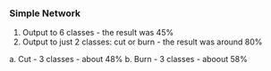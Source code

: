 ### Simple Network

1. Output to 6 classes - the result was 45%
2. Output to just 2 classes: cut or burn - the result was around 80%

a. Cut - 3 classes - about 48%
b. Burn - 3 classes - aboout 58%
  
